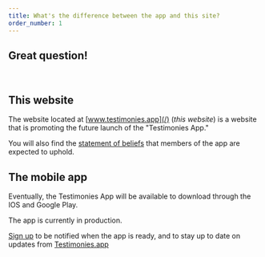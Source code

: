 ```yaml
---
title: What's the difference between the app and this site?
order_number: 1
---
```



## Great question!

<br />

## This website

The website located at [www.testimonies.app](/) (*this website*) is a website that is promoting the future launch of the "Testimonies App."

You will also find  the [statement of beliefs](/beliefs) that members of the app are expected to uphold.

## The mobile app

Eventually, the Testimonies App will be available to download through the IOS and Google Play.

The app is currently in production.

[Sign up](/signup) to be notified when the app is ready, and to stay up to date on updates from [Testimonies.app](/)

